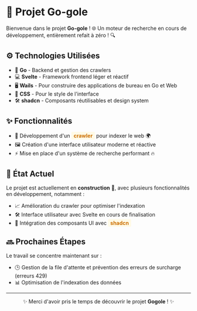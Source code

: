 # 🚀 Projet Go-gole

Bienvenue dans le projet **Go-gole** ! 🌐 Un moteur de recherche en cours de développement, entièrement refait à zéro ! 🔍

## ⚙️ Technologies Utilisées
- 🐹 **Go** - Backend et gestion des crawlers
- 💻 **Svelte** - Framework frontend léger et réactif
- 🖥️ **Wails** - Pour construire des applications de bureau en Go et Web
- 🎨 **CSS** - Pour le style de l'interface
- 🛠️ **shadcn** - Composants réutilisables et design system

## ✨ Fonctionnalités
- 🚜 Développement d'un <span style="background-color: #fffae6; padding: 2px 6px; border-radius: 3px; color: #cc7000; font-weight: bold;">crawler</span> pour indexer le web 🌍
- 🖼️ Création d'une interface utilisateur moderne et réactive
- ⚡ Mise en place d'un système de recherche performant 🔥

## 🚧 État Actuel
Le projet est actuellement en **construction** 🚧, avec plusieurs fonctionnalités en développement, notamment :
- 📈 Amélioration du crawler pour optimiser l'indexation
- 🛠️ Interface utilisateur avec Svelte en cours de finalisation
- 🧩 Intégration des composants UI avec <span style="background-color: #fffae6; padding: 2px 6px; border-radius: 3px; color: #cc7000; font-weight: bold;">shadcn</span>

## 🔜 Prochaines Étapes
Le travail se concentre maintenant sur :
- 🕒 Gestion de la file d'attente et prévention des erreurs de surcharge (erreurs 429)
- 📊 Optimisation de l'indexation des données

---

<p style="text-align: center;">✨ Merci d'avoir pris le temps de découvrir le projet <strong>Gogole</strong> ! ✨</p>
